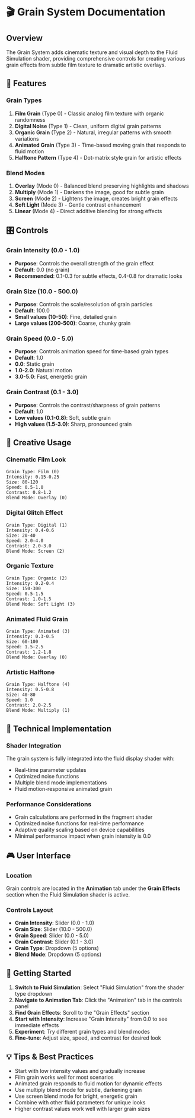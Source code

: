 # 🎬 Grain System Documentation

## Overview
The Grain System adds cinematic texture and visual depth to the Fluid Simulation shader, providing comprehensive controls for creating various grain effects from subtle film texture to dramatic artistic overlays.

## 🎯 Features

### Grain Types
1. **Film Grain** (Type 0) - Classic analog film texture with organic randomness
2. **Digital Noise** (Type 1) - Clean, uniform digital grain patterns
3. **Organic Grain** (Type 2) - Natural, irregular patterns with smooth variations
4. **Animated Grain** (Type 3) - Time-based moving grain that responds to fluid motion
5. **Halftone Pattern** (Type 4) - Dot-matrix style grain for artistic effects

### Blend Modes
1. **Overlay** (Mode 0) - Balanced blend preserving highlights and shadows
2. **Multiply** (Mode 1) - Darkens the image, good for subtle grain
3. **Screen** (Mode 2) - Lightens the image, creates bright grain effects
4. **Soft Light** (Mode 3) - Gentle contrast enhancement
5. **Linear** (Mode 4) - Direct additive blending for strong effects

## 🎛️ Controls

### Grain Intensity (0.0 - 1.0)
- **Purpose**: Controls the overall strength of the grain effect
- **Default**: 0.0 (no grain)
- **Recommended**: 0.1-0.3 for subtle effects, 0.4-0.8 for dramatic looks

### Grain Size (10.0 - 500.0)
- **Purpose**: Controls the scale/resolution of grain particles
- **Default**: 100.0
- **Small values (10-50)**: Fine, detailed grain
- **Large values (200-500)**: Coarse, chunky grain

### Grain Speed (0.0 - 5.0)
- **Purpose**: Controls animation speed for time-based grain types
- **Default**: 1.0
- **0.0**: Static grain
- **1.0-2.0**: Natural motion
- **3.0-5.0**: Fast, energetic grain

### Grain Contrast (0.1 - 3.0)
- **Purpose**: Controls the contrast/sharpness of grain patterns
- **Default**: 1.0
- **Low values (0.1-0.8)**: Soft, subtle grain
- **High values (1.5-3.0)**: Sharp, pronounced grain

## 🎨 Creative Usage

### Cinematic Film Look
```
Grain Type: Film (0)
Intensity: 0.15-0.25
Size: 80-120
Speed: 0.5-1.0
Contrast: 0.8-1.2
Blend Mode: Overlay (0)
```

### Digital Glitch Effect
```
Grain Type: Digital (1)
Intensity: 0.4-0.6
Size: 20-40
Speed: 2.0-4.0
Contrast: 2.0-3.0
Blend Mode: Screen (2)
```

### Organic Texture
```
Grain Type: Organic (2)
Intensity: 0.2-0.4
Size: 150-300
Speed: 0.5-1.5
Contrast: 1.0-1.5
Blend Mode: Soft Light (3)
```

### Animated Fluid Grain
```
Grain Type: Animated (3)
Intensity: 0.3-0.5
Size: 60-100
Speed: 1.5-2.5
Contrast: 1.2-1.8
Blend Mode: Overlay (0)
```

### Artistic Halftone
```
Grain Type: Halftone (4)
Intensity: 0.5-0.8
Size: 40-80
Speed: 1.0
Contrast: 2.0-2.5
Blend Mode: Multiply (1)
```

## 🔧 Technical Implementation

### Shader Integration
The grain system is fully integrated into the fluid display shader with:
- Real-time parameter updates
- Optimized noise functions
- Multiple blend mode implementations
- Fluid motion-responsive animated grain

### Performance Considerations
- Grain calculations are performed in the fragment shader
- Optimized noise functions for real-time performance
- Adaptive quality scaling based on device capabilities
- Minimal performance impact when grain intensity is 0.0

## 🎮 User Interface

### Location
Grain controls are located in the **Animation** tab under the **Grain Effects** section when the Fluid Simulation shader is active.

### Controls Layout
- **Grain Intensity**: Slider (0.0 - 1.0)
- **Grain Size**: Slider (10.0 - 500.0)
- **Grain Speed**: Slider (0.0 - 5.0)
- **Grain Contrast**: Slider (0.1 - 3.0)
- **Grain Type**: Dropdown (5 options)
- **Blend Mode**: Dropdown (5 options)

## 🚀 Getting Started

1. **Switch to Fluid Simulation**: Select "Fluid Simulation" from the shader type dropdown
2. **Navigate to Animation Tab**: Click the "Animation" tab in the controls panel
3. **Find Grain Effects**: Scroll to the "Grain Effects" section
4. **Start with Intensity**: Increase "Grain Intensity" from 0.0 to see immediate effects
5. **Experiment**: Try different grain types and blend modes
6. **Fine-tune**: Adjust size, speed, and contrast for desired look

## 💡 Tips & Best Practices

- Start with low intensity values and gradually increase
- Film grain works well for most scenarios
- Animated grain responds to fluid motion for dynamic effects
- Use multiply blend mode for subtle, darkening grain
- Use screen blend mode for bright, energetic grain
- Combine with other fluid parameters for unique looks
- Higher contrast values work well with larger grain sizes
